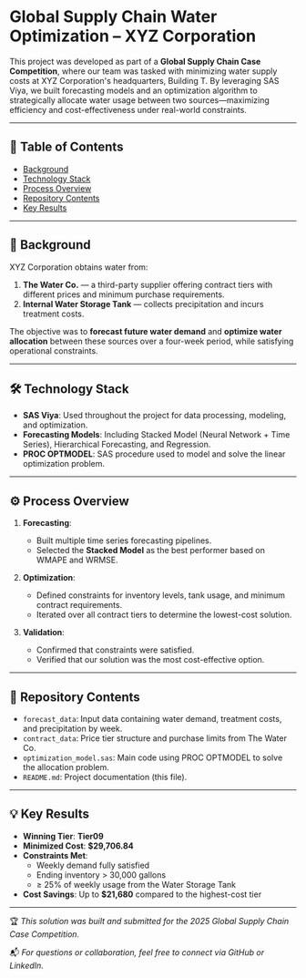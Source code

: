 # Global Supply Chain Water Optimization – XYZ Corporation

This project was developed as part of a **Global Supply Chain Case Competition**, where our team was tasked with minimizing water supply costs at XYZ Corporation's headquarters, Building T. By leveraging SAS Viya, we built forecasting models and an optimization algorithm to strategically allocate water usage between two sources—maximizing efficiency and cost-effectiveness under real-world constraints.

---

## 📌 Table of Contents

- [Background](#-background)
- [Technology Stack](#--technology-stack)
- [Process Overview](#--process-overview)
- [Repository Contents](#-repository-contents)
- [Key Results](#-key-results)

---

## 🏢 Background

XYZ Corporation obtains water from:
1. **The Water Co.** — a third-party supplier offering contract tiers with different prices and minimum purchase requirements.
2. **Internal Water Storage Tank** — collects precipitation and incurs treatment costs.

The objective was to **forecast future water demand** and **optimize water allocation** between these sources over a four-week period, while satisfying operational constraints.

---

## 🛠️ Technology Stack

- **SAS Viya**: Used throughout the project for data processing, modeling, and optimization.
- **Forecasting Models**: Including Stacked Model (Neural Network + Time Series), Hierarchical Forecasting, and Regression.
- **PROC OPTMODEL**: SAS procedure used to model and solve the linear optimization problem.

---

## ⚙️ Process Overview

1. **Forecasting**:
   - Built multiple time series forecasting pipelines.
   - Selected the **Stacked Model** as the best performer based on WMAPE and WRMSE.

2. **Optimization**:
   - Defined constraints for inventory levels, tank usage, and minimum contract requirements.
   - Iterated over all contract tiers to determine the lowest-cost solution.

3. **Validation**:
   - Confirmed that constraints were satisfied.
   - Verified that our solution was the most cost-effective option.

---

## 📁 Repository Contents

- `forecast_data`: Input data containing water demand, treatment costs, and precipitation by week.
- `contract_data`: Price tier structure and purchase limits from The Water Co.
- `optimization_model.sas`: Main code using PROC OPTMODEL to solve the allocation problem.
- `README.md`: Project documentation (this file).

---

## 💡 Key Results

- **Winning Tier**: **Tier09**
- **Minimized Cost**: **$29,706.84**
- **Constraints Met**:
  - Weekly demand fully satisfied
  - Ending inventory > 30,000 gallons
  - ≥ 25% of weekly usage from the Water Storage Tank
- **Cost Savings**: Up to **$21,680** compared to the highest-cost tier

---

🏆 *This solution was built and submitted for the 2025 Global Supply Chain Case Competition.*

📬 *For questions or collaboration, feel free to connect via GitHub or LinkedIn.*
